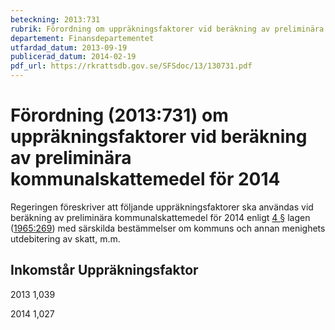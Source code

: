 ```yaml
---
beteckning: 2013:731
rubrik: Förordning om uppräkningsfaktorer vid beräkning av preliminära kommunalskattemedel för 2014
departement: Finansdepartementet
utfardad_datum: 2013-09-19
publicerad_datum: 2014-02-19
pdf_url: https://rkrattsdb.gov.se/SFSdoc/13/130731.pdf
---
```


# Förordning (2013:731) om uppräkningsfaktorer vid beräkning av preliminära kommunalskattemedel för 2014

Regeringen föreskriver att följande uppräkningsfaktorer ska användas vid beräkning av preliminära kommunalskattemedel för 2014 enligt [4 §](#4) lagen ([1965:269](https://selex.se/eli/sfs/1965/269)) med särskilda bestämmelser om kommuns och annan menighets utdebitering av skatt, m.m.

## Inkomstår	Uppräkningsfaktor

2013		1,039

2014		1,027